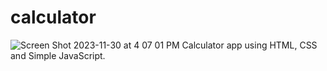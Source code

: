 # calculator
![Screen Shot 2023-11-30 at 4 07 01 PM](https://github.com/prateekbagre/calculator/assets/32331038/87ecceda-cf72-4863-b78c-909753b52b59)
Calculator app using HTML, CSS and Simple JavaScript.
